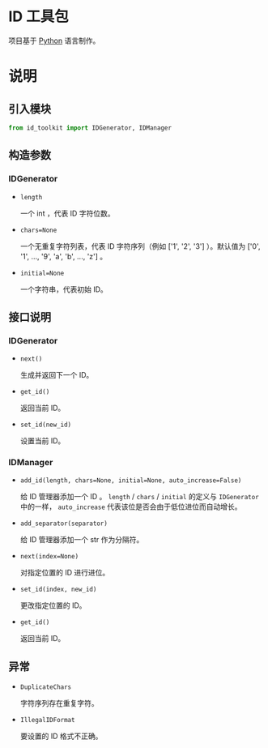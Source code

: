 # ID 工具包

项目基于 [Python](https://www.python.org/) 语言制作。

# 说明

## 引入模块

```python
from id_toolkit import IDGenerator, IDManager
```

## 构造参数

### IDGenerator

- `length`

    一个 int ，代表 ID 字符位数。

- `chars=None`

    一个无重复字符列表，代表 ID 字符序列（例如 ['1', '2', '3'] ）。默认值为 ['0', '1', ..., '9', 'a', 'b', ..., 'z'] 。

- `initial=None`

    一个字符串，代表初始 ID。

## 接口说明

### IDGenerator

- `next()`

    生成并返回下一个 ID。

- `get_id()`

    返回当前 ID。

- `set_id(new_id)`

    设置当前 ID。
   
### IDManager

- `add_id(length, chars=None, initial=None, auto_increase=False)`

    给 ID 管理器添加一个 ID 。 `length` / `chars` / `initial` 的定义与 `IDGenerator` 中的一样， `auto_increase` 代表该位是否会由于低位进位而自动增长。
    
- `add_separator(separator)`

    给 ID 管理器添加一个 str 作为分隔符。
    
- `next(index=None)`

    对指定位置的 ID 进行进位。
    
- `set_id(index, new_id)`

    更改指定位置的 ID。
    
- `get_id()`

    返回当前 ID。

## 异常

- `DuplicateChars`

    字符序列存在重复字符。

- `IllegalIDFormat`

    要设置的 ID 格式不正确。
